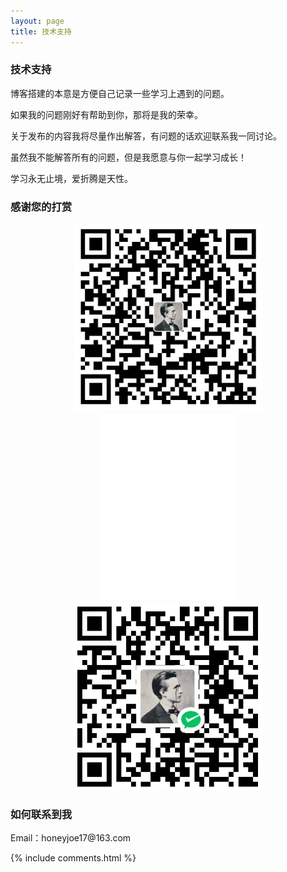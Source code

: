 ```yaml
---
layout: page
title: 技术支持
---
```


<h3> 技术支持 </h3>

博客搭建的本意是方便自己记录一些学习上遇到的问题。

如果我的问题刚好有帮助到你，那将是我的荣幸。

关于发布的内容我将尽量作出解答，有问题的话欢迎联系我一同讨论。

虽然我不能解答所有的问题，但是我愿意与你一起学习成长！

学习永无止境，爱折腾是天性。


<h3> 感谢您的打赏 </h3>

<center class="third">
    <img src="/images/payimg/alipayimg.jpg" height=300>
    <img src="/images/payimg/empty.jpg" height=300>
    <img src="/images/payimg/weipayimg.jpg" height=300>
</center>


<h3> 如何联系到我 </h3>

<p>
Email：honeyjoe17@163.com       
<p>

{% include comments.html %}
